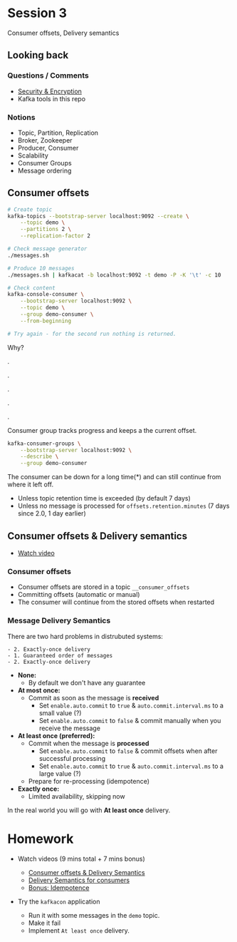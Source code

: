 # Session 3

Consumer offsets, Delivery semantics

## Looking back

### Questions / Comments
* [Security & Encryption](https://medium.com/@stephane.maarek/introduction-to-apache-kafka-security-c8951d410adf)
* Kafka tools in this repo

### Notions
* Topic, Partition, Replication
* Broker, Zookeeper
* Producer, Consumer
* Scalability
* Consumer Groups
* Message ordering

## Consumer offsets

```bash
# Create topic
kafka-topics --bootstrap-server localhost:9092 --create \
    --topic demo \
    --partitions 2 \
    --replication-factor 2

# Check message generator
./messages.sh

# Produce 10 messages
./messages.sh | kafkacat -b localhost:9092 -t demo -P -K '\t' -c 10

# Check content
kafka-console-consumer \
    --bootstrap-server localhost:9092 \
    --topic demo \
    --group demo-consumer \
    --from-beginning

# Try again - for the second run nothing is returned.
```

Why?

.

.

.

.

.

Consumer group tracks progress and keeps a the current offset.

```bash
kafka-consumer-groups \
    --bootstrap-server localhost:9092 \
    --describe \
    --group demo-consumer
```

The consumer can be down for a long time(*) and can still continue from where it left off.
- Unless topic retention time is exceeded (by default 7 days)
- Unless no message is processed for `offsets.retention.minutes` (7 days since 2.0, 1 day earlier)

## Consumer offsets & Delivery semantics

* [Watch video](https://www.linkedin.com/learning/learn-apache-kafka-for-beginners/consumer-offsets-and-delivery-semantics)

### Consumer offsets
* Consumer offsets are stored in a topic `__consumer_offsets`
* Committing offsets (automatic or manual)
* The consumer will continue from the stored offsets when restarted

### Message Delivery Semantics

There are two hard problems in distrubuted systems:

    - 2. Exactly-once delivery
    - 1. Guaranteed order of messages
    - 2. Exactly-once delivery 

* **None:**
    - By default we don't have any guarantee 
* **At most once:** 
    - Commit as soon as the message is **received**
        - Set `enable.auto.commit` to `true`  & `auto.commit.interval.ms` to a small value (?)
        - Set `enable.auto.commit` to `false` & commit manually when you receive the message
* **At least once (preferred):**
    - Commit when the message is **processed**
        - Set `enable.auto.commit` to `false` & commit offsets when after successful processing
        - Set `enable.auto.commit` to `true`  & `auto.commit.interval.ms` to a large value (?)
    - Prepare for re-processing (idempotence)
* **Exactly once:**
    - Limited availability, skipping now

In the real world you will go with **At least once** delivery.
    
# Homework

* Watch videos (9 mins total + 7 mins bonus)
    - [Consumer offsets & Delivery Semantics](https://www.linkedin.com/learning/learn-apache-kafka-for-beginners/consumer-offsets-and-delivery-semantics)
    - [Delivery Semantics for consumers]( https://www.linkedin.com/learning/learn-apache-kafka-for-beginners/delivery-semantics-for-consumers)
    - [Bonus: Idempotence](https://www.linkedin.com/learning/learn-apache-kafka-for-beginners/consumer-part-3-idempotence)
    
* Try the `kafkacon` application
    - Run it with some messages in the `demo` topic.
    - Make it fail
    - Implement `At least once` delivery.
